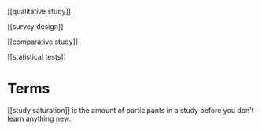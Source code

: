 [[qualitative study]]

[[survey design]]

[[comparative study]]

[[statistical tests]]

# Terms
[[study saturation]] is the amount of participants in a study before you don't learn anything new.
